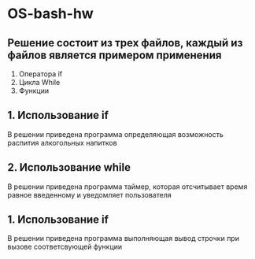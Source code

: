 # OS-bash-hw
## Решение состоит из трех файлов, каждый из файлов является примером применения 
1. Оператора if
2. Цикла While
3. Функции
## 1. Использование if
В решении приведена программа определяющая возможность распития алкогольных напитков
## 2. Использование while
В решении приведена программа таймер, которая отсчитывает время равное введенному и уведомляет пользователя
## 1. Использование if
В решении приведена программа выполняющая вывод строчки при вызове соответсвующей функции
